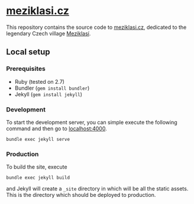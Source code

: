# [meziklasi.cz](http://meziklasi.cz/)

This repository contains the source code to [meziklasi.cz](http://meziklasi.cz/), dedicated to the legendary Czech village [Meziklasí](https://en.wikipedia.org/wiki/Meziklas%C3%AD).

## Local setup

### Prerequisites
- Ruby (tested on 2.7)
- Bundler (`gem install bundler`)
- Jekyll (`gem install jekyll`)

### Development
To start the development server, you can simple execute the following command and then go to [localhost:4000](http://localhost:4000/).
```
bundle exec jekyll serve
```

### Production
To build the site, execute

```
bundle exec jekyll build
```

and Jekyll will create a `_site` directory in which will be all the static assets. This is the directory which should be deployed to production.